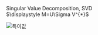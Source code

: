 Singular Value Decomposition, SVD<br>
$\displaystyle M=U\Sigma V^{*}\$

![특이값](https://upload.wikimedia.org/wikipedia/commons/thumb/c/c8/Singular_value_decomposition_visualisation.svg/360px-Singular_value_decomposition_visualisation.svg.png)
